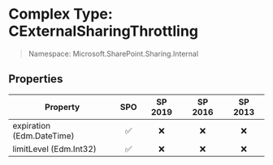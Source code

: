 # Complex Type: CExternalSharingThrottling

> Namespace: Microsoft.SharePoint.Sharing.Internal

## Properties

Property | SPO | SP 2019 | SP 2016 | SP 2013
----------|:---:|:-------:|:-------:|:-------:
expiration (Edm.DateTime) | ✅ | ❌ | ❌ | ❌
limitLevel (Edm.Int32) | ✅ | ❌ | ❌ | ❌
